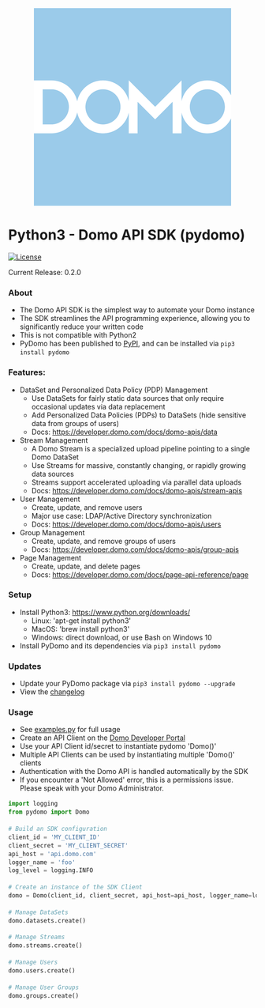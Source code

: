 <div align="center">
  <img src="domo.png" width="400" height="400"/>
</div>

# Python3 - Domo API SDK (pydomo)
[![License](https://img.shields.io/badge/license-MIT-blue.svg?style=flat)](http://www.opensource.org/licenses/MIT)

Current Release: 0.2.0

### About

* The Domo API SDK is the simplest way to automate your Domo instance
* The SDK streamlines the API programming experience, allowing you to significantly reduce your written code
* This is not compatible with Python2
* PyDomo has been published to [PyPI](https://pypi.org/project/pydomo/), and can be installed via `pip3 install pydomo`

### Features:
- DataSet and Personalized Data Policy (PDP) Management
    - Use DataSets for fairly static data sources that only require occasional updates via data replacement
    - Add Personalized Data Policies (PDPs) to DataSets (hide sensitive data from groups of users)
    - Docs: https://developer.domo.com/docs/domo-apis/data
- Stream Management
    - A Domo Stream is a specialized upload pipeline pointing to a single Domo DataSet
    - Use Streams for massive, constantly changing, or rapidly growing data sources
    - Streams support accelerated uploading via parallel data uploads
    - Docs: https://developer.domo.com/docs/domo-apis/stream-apis
- User Management
    - Create, update, and remove users
    - Major use case: LDAP/Active Directory synchronization
    - Docs: https://developer.domo.com/docs/domo-apis/users
- Group Management
    - Create, update, and remove groups of users
    - Docs: https://developer.domo.com/docs/domo-apis/group-apis
- Page Management
    - Create, update, and delete pages
    - Docs: https://developer.domo.com/docs/page-api-reference/page

### Setup
* Install Python3: https://www.python.org/downloads/
    * Linux: 'apt-get install python3'
    * MacOS: 'brew install python3'
    * Windows: direct download, or use Bash on Windows 10
* Install PyDomo and its dependencies via `pip3 install pydomo`

### Updates
* Update your PyDomo package via `pip3 install pydomo --upgrade`
* View the [changelog](CHANGELOG.md)

### Usage
* See [examples.py](examples.py) for full usage
* Create an API Client on the [Domo Developer Portal](https://developer.domo.com/)
* Use your API Client id/secret to instantiate pydomo 'Domo()'
* Multiple API Clients can be used by instantiating multiple 'Domo()' clients
* Authentication with the Domo API is handled automatically by the SDK
* If you encounter a 'Not Allowed' error, this is a permissions issue. Please speak with your Domo Administrator.
```python
import logging
from pydomo import Domo

# Build an SDK configuration
client_id = 'MY_CLIENT_ID'
client_secret = 'MY_CLIENT_SECRET'
api_host = 'api.domo.com'
logger_name = 'foo'
log_level = logging.INFO

# Create an instance of the SDK Client
domo = Domo(client_id, client_secret, api_host=api_host, logger_name=logger_name, log_level=log_level)

# Manage DataSets
domo.datasets.create()

# Manage Streams
domo.streams.create()

# Manage Users
domo.users.create()

# Manage User Groups
domo.groups.create()
```
